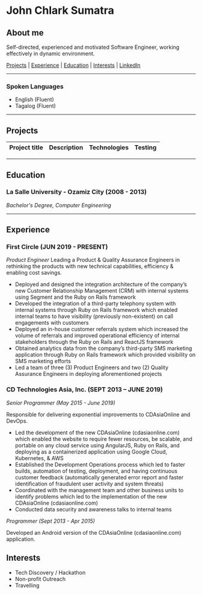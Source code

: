 # John Chlark Sumatra

## About me
Self-directed, experienced and motivated Software Engineer, working effectively in dynamic environment.

[Projects](#projects) | [Experience](#experience) | [Education](#education) | [Interests](#interests) | [LinkedIn](https://www.linkedin.com/in/itsmechlark/)
***

### Spoken Languages

- English (Fluent)
- Tagalog (Fluent)
***

## Projects
Project title  | Description | Technologies | Testing
------------- | ------------------------------	| :-------------: | :-------------: |
***

## Education

### La Salle University - Ozamiz City (2008 - 2013)

*Bachelor's Degree, Computer Engineering*
***

## Experience

### First Circle (JUN 2019 - PRESENT)

*Product Engineer*
Leading a Product & Quality Assurance Engineers in rethinking the products with new technical capabilities, efficiency & enabling cost savings.   

- Deployed and designed the integration architecture of the company’s new Customer Relationship Management (CRM) with internal systems using Segment and the Ruby on Rails framework
- Developed the integration of a third-party telephony system with internal systems through Ruby on Rails framework which enabled internal teams to have visibility (previously non-existent) on call engagements with customers
- Deployed an in-house customer referrals system which increased the volume of referrals and improved operational efficiency of internal stakeholders through the Ruby on Rails and ReactJS framework
- Obtained analytics data from the company’s third-party SMS marketing application through Ruby on Rails framework which provided visibility on SMS marketing efforts 
- Led a team of three (3) Product Engineers and two (2) Quality Assurance Engineers in deploying aforementioned projects


### CD Technologies Asia, Inc. (SEPT 2013 – JUNE 2019)

*Senior Programmer (May 2015 - June 2019)*

Responsible for delivering exponential improvements to CDAsiaOnline and DevOps.

- Led the development of the new CDAsiaOnline (cdasiaonline.com) which enabled the website to require fewer resources, be scalable, and portable on any cloud service using AngularJS, Ruby on Rails, and deploying as a containerized application using Google Cloud, Kubernetes, & AWS
- Established the Development Operations process which led to faster builds, automation of testing, deployment, and having continuous customer feedback (automatically generated error report and faster identification of fraudulent user activity and system threats)
- Coordinated with the management team and other business units to identify problems which led to the implementation of the new CDAsiaOnline (cdasiaonline.com)
- Conducted data security and awareness talks to internal teams

*Programmer (Sept 2013 - Apr 2015)*

Developed an Android version of the CDAsiaOnline (cdasiaonline.com) application.


## Interests
- Tech Discovery / Hackathon 
- Non-profit Outreach
- Travelling
